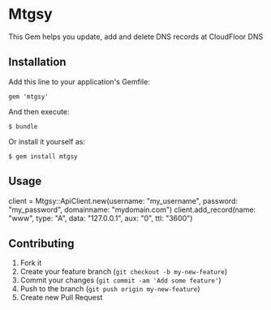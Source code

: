 # Mtgsy

This Gem helps you update, add and delete DNS records at CloudFloor DNS

## Installation

Add this line to your application's Gemfile:

    gem 'mtgsy'

And then execute:

    $ bundle

Or install it yourself as:

    $ gem install mtgsy

## Usage

client = Mtgsy::ApiClient.new(username: "my_username", password: "my_password", domainname: "mydomain.com")
client.add_record(name: "www", type: "A", data: "127.0.0.1", aux: "0", ttl: "3600")

## Contributing

1. Fork it
2. Create your feature branch (`git checkout -b my-new-feature`)
3. Commit your changes (`git commit -am 'Add some feature'`)
4. Push to the branch (`git push origin my-new-feature`)
5. Create new Pull Request
